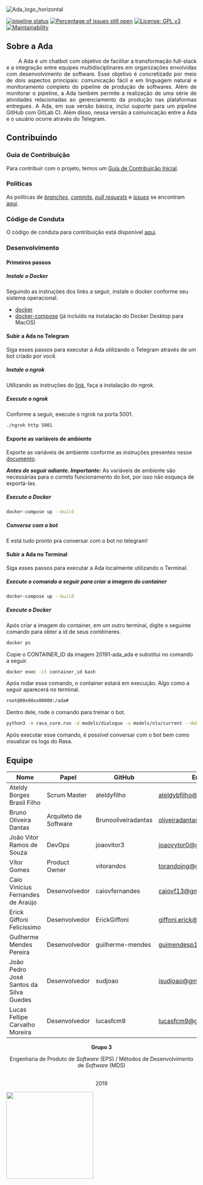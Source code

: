 ![Ada_logo_horizontal](https://user-images.githubusercontent.com/22121504/56839465-006c8200-6859-11e9-8feb-ad76c573b844.png)

[![pipeline status](https://gitlab.com/adabot/ada/badges/devel/pipeline.svg)](https://gitlab.com/adabot/ada/commits/devel) [![Percentage of issues still open](http://isitmaintained.com/badge/open/fga-eps-mds/2019.1-ADA.svg)](http://isitmaintained.com/project/fga-eps-mds/2019.1-ADA "Percentage of issues still open") [![License: GPL v3](https://img.shields.io/badge/License-GPLv3-blue.svg)](https://www.gnu.org/licenses/gpl-3.0)
[![Maintainability](https://api.codeclimate.com/v1/badges/87b77c0a20222afea5d0/maintainability)](https://codeclimate.com/github/fga-eps-mds/2019.1-ADA/maintainability)

## Sobre a Ada  

<p align="justify"> &emsp;&emsp;
  A Ada é um chatbot com objetivo de facilitar a transformação full-stack e a integração entre equipes multidisciplinares em organizações envolvidas com desenvolvimento de software. Esse objetivo é concretizado por meio  de dois aspectos principais: comunicação fácil e em linguagem natural e monitoramento completo do pipeline de produção de softwares. Além de monitorar o pipeline, a Ada também permite a realização de uma série de atividades relacionadas ao gerenciamento da produção nas plataformas entregues. A Ada, em sua versão básica, inclui suporte para um pipeline GitHub com GitLab CI. Além disso, nessa versão a comunicação entre a Ada e o usuário ocorre através do Telegram. </p>

## Contribuindo

### Guia de Contribuição

Para contribuir com o projeto, temos um [Guia de Contribuição Inicial](https://github.com/fga-eps-mds/2019.1-ADA/blob/master/CONTRIBUTING.md).

### Políticas

As políticas de _[branches](https://fga-eps-mds.github.io/2019.1-ADA/#/docs/policies/branches)_, _[commits](https://fga-eps-mds.github.io/2019.1-ADA/#/docs/policies/commits)_, _[pull requests](https://fga-eps-mds.github.io/2019.1-ADA/#/docs/policies/pull_request)_ e _[issues](https://fga-eps-mds.github.io/2019.1-ADA/#/docs/policies/issues)_ se encontram [aqui](https://fga-eps-mds.github.io/2019.1-ADA/#/docs/policies/policies).

### Código de Conduta

O código de conduta para contribuição está disponível [aqui](https://github.com/fga-eps-mds/2019.1-ADA/blob/master/CODE_OF_CONDUCT.md).

### Desenvolvimento

#### Primeiros passos
##### Instale o Docker
Seguindo as instruções dos links a seguir, instale o docker conforme seu sistema operacional.

* [docker](https://docs.docker.com/install/)
* [docker-compose](https://docs.docker.com/compose/install/#install-compose) (já incluído na instalação do Docker Desktop para MacOS)

#### Subir a Ada no Telegram
Siga esses passos para executar a Ada utilizando o Telegram através de um bot criado por você.

##### Instale o ngrok
Utilizando as instruções do [link](https://ngrok.com/download), faça a instalação do ngrok.

##### Execute o ngrok
Conforme a seguir, execute o ngrok na porta 5001.

```sh
./ngrok http 5001
```

#### Exporte as variáveis de ambiente
Exporte as variáveis de ambiente conforme as instruções presentes nesse [documento](/env_vars.md).
 
<strong><em>Antes de seguir adiante. Importante:</strong></em> As variáveis de ambiente são necessárias para o correto funcionamento do bot, por isso não esqueça de exportá-las.


##### Execute o Docker
```sh
docker-compose up --build
```


##### Converse com o bot
E está tudo pronto pra conversar com o bot no telegram!

#### Subir a Ada no Terminal
Siga esses passos para executar a Ada localmente utilizando o Terminal.

##### Execute o comando a seguir para criar a imagem do container

```sh
docker-compose up --build
```

##### Execute o Docker
Após criar a imagem do container, em um outro terminal, digite o seguinte comando para obter a id de seus contêineres.

```sh
docker ps
```

Copie o CONTAINER_ID  da imagem 20191-ada_ada e substitui no comando a seguir.

```sh
docker exec -it container_id bash
```

Após rodar esse comando, o container estará em execução. Algo como a seguir aparecerá no terminal.
```sh
root@00x00xx00000:/ada#
```

Dentro dele, rode o comando para treinar o bot.

```sh
python3 -m rasa_core.run -d models/dialogue -u models/nlu/current --debug --endpoints endpoints.yml
```

Após executar esse comando, é possível conversar com o bot bem como visualizar os logs do Rasa.


## Equipe

| Nome | Papel | GitHub | Email |
| --- | --- | --- | --- |
| Ateldy Borges Brasil Filho | Scrum Master | ateldyfilho | ateldybfilho@gmail.com |
| Bruno Oliveira Dantas | Arquiteto de Software | Brunooliveiradantas | oliveiradantas96@gmail.com |
| João Vitor Ramos de Souza | DevOps | joaovitor3 | joaovytor0@gmail.com |
| Vítor Gomes | Product Owner | vitorandos | torandoing@gmail.com |
| Caio Vinicius Fernandes de Araújo | Desenvolvedor | caiovfernandes | caiovf13@gmail.com |
| Erick Giffoni Felicíssimo | Desenvolvedor | ErickGiffoni | giffoni.erick@gmail.com |
| Guilherme Mendes Pereira | Desenvolvedor | guilherme-mendes | guimendesp12@gmail.com |
| João Pedro José Santos da Silva Guedes | Desenvolvedor | sudjoao | isudjoao@gmail.com |
| Lucas Fellipe Carvalho Moreira | Desenvolvedor | lucasfcm9 | lucasfcm9@gmail.com |


<p align="center"><b>Grupo 3</b></p>
<p align="center">Engenharia de Produto de <i>Software</i> (EPS) / Métodos de Desenvolvimento de <i>Software</i> (MDS)<br /><br />
<p align="center">2019</p>
<a href="https://fga.unb.br" target="_blank"><img width="230"src="https://4.bp.blogspot.com/-0aa6fAFnSnA/VzICtBQgciI/AAAAAAAARn4/SxVsQPFNeE0fxkCPVgMWbhd5qIEAYCMbwCLcB/s1600/unb-gama.png"></a>
</p>
